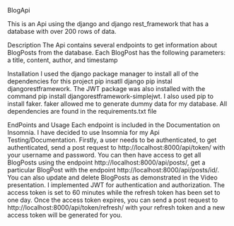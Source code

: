BlogApi

This is an Api using the django and django rest_framework that has a database with over 200 rows of data.

Description
The Api contains several endpoints to get information about BlogPosts from the database. Each BlogPost has the following parameters: a title, content, author, and timestamp

Installation
I used the django package manager to install all of the dependencies for this project pip insatll django pip instal djangorestframework. The JWT package was also
installed with the command pip install djangorestframework-simplejwt. I also used pip to install faker. faker allowed me to generate dummy data for my database.
All dependencies are found in the requirements.txt file

EndPoints and Usage
Each endpoint is included in the Documentation on Insomnia. I have decided to use Insomnia for my Api Testing/Documentation.
Firstly, a user needs to be authenticated, to get authenticated, send a post request to http://localhost:8000/api/token/
with your username and password. You can then have access to get all BlogPosts using the endpoint http://localhost:8000/api/posts/,
get a particular BlogPost with the endpoint http://localhost:8000/api/posts/id/. You can also update and delete
BlogPosts as demonstrated in the Video presentation. 
I implemented JWT for authentication and authorization. The access token is set to 60 minutes while
the refresh token has been set to one day. Once the access token expires, you can send a post request to
http://localhost:8000/api/token/refresh/ with your refresh token and a new access token will be generated
for you. 


